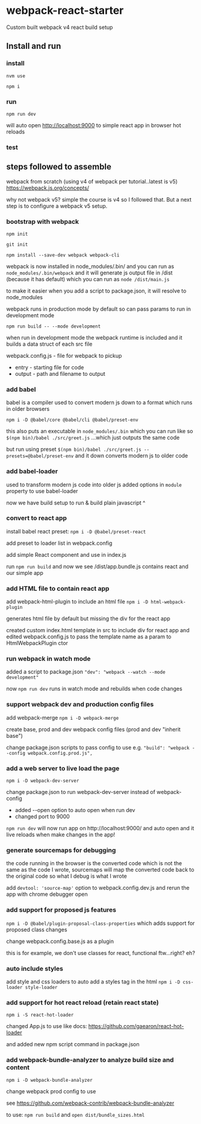 # webpack-react-starter
Custom built webpack v4 react build setup

## Install and run

### install
`nvm use`

`npm i`

### run
`npm run dev`

will auto open [http://localhost:9000](http://localhost:9000) to simple react app in browser
hot reloads

### test


## steps followed to assemble
webpack from scratch (using v4 of webpack per tutorial..latest is v5) https://webpack.js.org/concepts/

why not webpack v5? simple the course is v4 so I followed that. But a next step is to configure a webpack v5 setup.

### bootstrap with webpack

 `npm init`

 `git init`

 `npm install --save-dev webpack webpack-cli`
 
webpack is now installed in node_modules/.bin/ and you can run as `node_modules/.bin/webpack` and it will generate js output file in /dist (because it has default) which you can run as `node /dist/main.js`
  
to make it easier when you add a script to package.json, it will resolve to node_modules 

webpack runs in production mode by default so can pass params to run in development mode 

`npm run build -- --mode development`

when run in development mode the webpack runtime is included and it builds a data struct of each src file

webpack.config.js - file for webpack to pickup
 - entry   - starting file for code
 - output  - path and filename to output

### add babel
babel is a compiler used to convert modern js down to a format which runs in older browsers
 
`npm i -D @babel/core @babel/cli @babel/preset-env`
 
this also puts an executable in `node_modules/.bin` which you can run like so `$(npm bin)/babel ./src/greet.js` ...which just outputs the same code

but run using preset `$(npm bin)/babel ./src/greet.js --presets=@babel/preset-env` and it down converts modern js to older code

### add babel-loader
used to transform modern js code into older js 
added options in `module` property to use babel-loader

now we have build setup to run & build plain javascript ^


### convert to react app
install babel react preset: `npm i -D @babel/preset-react`

add preset to loader list in webpack.config

add simple React component and use in index.js

run `npm run build`   and now we see /dist/app.bundle.js contains react and our simple app


### add HTML file to contain react app
add webpack-html-plugin to include an html file `npm i -D html-webpack-plugin`

generates html file by default but missing the div for the react app

created custom index.html template in src to include div for react app and edited webpack.config.js to pass the template name as a param to HtmlWebpackPlugin ctor


### run webpack in watch mode
added a script to package.json `"dev": "webpack --watch --mode development"`

now `npm run dev` runs in watch mode and rebuilds when code changes


### support webpack dev and production config files
add webpack-merge `npm i -D webpack-merge`

create base, prod and dev webpack config files (prod and dev "inherit base")

change package.json scripts to pass config to use e.g. `"build": "webpack --config webpack.config.prod.js",`


### add a web server to live load the page
 `npm i -D webpack-dev-server`

change package.json to run webpack-dev-server instead of webpack-config
  - added --open option to auto open when run dev 
  - changed port to 9000

`npm run dev` will now run app on http://localhost:9000/ and auto open and it live reloads when make changes in the app!


### generate sourcemaps for debugging
the code running in the browser is the converted code which is not the same as the code I wrote, sourcemaps will map the converted code back to the original code so what I debug is what I wrote

add `devtool: 'source-map'` option to webpack.config.dev.js and rerun the app with chrome debugger open


### add support for proposed js features
`npm i -D @babel/plugin-proposal-class-properties`   which adds support for proposed class changes

change webpack.config.base.js as a plugin  

this is for example, we don't use classes for react, functional ftw...right? eh?

### auto include styles
add style and css loaders to auto add a styles tag in the html
`npm i -D css-loader style-loader`

### add support for hot react reload (retain react state)
`npm i -S react-hot-loader`

changed App.js to use like docs: https://github.com/gaearon/react-hot-loader

and added new npm script command in package.json

### add webpack-bundle-analyzer to analyze build size and content
`npm i -D webpack-bundle-analyzer`

change webpack prod config to use

see https://github.com/webpack-contrib/webpack-bundle-analyzer

to use: `npm run build` and `open dist/bundle_sizes.html`
